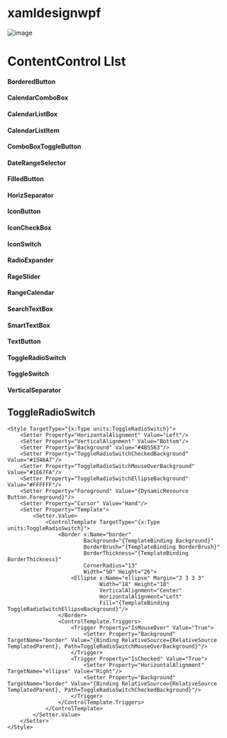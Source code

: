 # xamldesignwpf

![image](https://github.com/jamesnet214/xamldesignwpf/assets/54387261/d03074ca-4fd3-4566-9e09-dc4888758af3)


# ContentControl LIst
#### BorderedButton
#### CalendarComboBox 
#### CalendarListBox 
#### CalendarListItem
#### ComboBoxToggleButton
#### DateRangeSelector
#### FilledButton
#### HorizSeparator
#### IconButton
#### IconCheckBox
#### IconSwitch
#### RadioExpander
#### RageSlider
#### RangeCalendar
#### SearchTextBox
#### SmartTextBox
#### TextButton
#### ToggleRadioSwitch
#### ToggleSwitch
#### VerticalSeparator





## ToggleRadioSwitch

```xaml
<Style TargetType="{x:Type units:ToggleRadioSwitch}">
    <Setter Property="HorizontalAlignment" Value="Left"/>
    <Setter Property="VerticalAlignment" Value="Bottom"/>
    <Setter Property="Background" Value="#4B5563"/>
    <Setter Property="ToggleRadioSwitchCheckedBackground" Value="#1546A7"/>
    <Setter Property="ToggleRadioSwitchMouseOverBackground" Value="#1E67FA"/>
    <Setter Property="ToggleRadioSwitchEllipseBackground" Value="#FFFFFF"/>
    <Setter Property="Foreground" Value="{DynamicResource Button.Foreground}"/>
    <Setter Property="Cursor" Value="Hand"/>
    <Setter Property="Template">
        <Setter.Value>
            <ControlTemplate TargetType="{x:Type units:ToggleRadioSwitch}">
                <Border x:Name="border" 
                        Background="{TemplateBinding Background}"
                        BorderBrush="{TemplateBinding BorderBrush}"
                        BorderThickness="{TemplateBinding BorderThickness}"
                        CornerRadius="13"
                        Width="50" Height="26">
                    <Ellipse x:Name="ellipse" Margin="3 3 3 3"
                             Width="18" Height="18"
                             VerticalAlignment="Center"
                             HorizontalAlignment="Left"
                             Fill="{TemplateBinding ToggleRadioSwitchEllipseBackground}"/>
                </Border>
                <ControlTemplate.Triggers>
                    <Trigger Property="IsMouseOver" Value="True">
                        <Setter Property="Background" TargetName="border" Value="{Binding RelativeSource={RelativeSource TemplatedParent}, Path=ToggleRadioSwitchMouseOverBackground}"/>
                    </Trigger>
                    <Trigger Property="IsChecked" Value="True">
                        <Setter Property="HorizontalAlignment" TargetName="ellipse" Value="Right"/>
                        <Setter Property="Background" TargetName="border" Value="{Binding RelativeSource={RelativeSource TemplatedParent}, Path=ToggleRadioSwitchCheckedBackground}"/>
                    </Trigger>
                </ControlTemplate.Triggers>
            </ControlTemplate>
        </Setter.Value>
    </Setter>
</Style>
```
